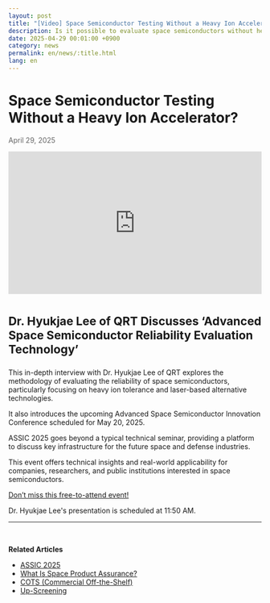 ```yaml
---
layout: post
title: "[Video] Space Semiconductor Testing Without a Heavy Ion Accelerator?"
description: Is it possible to evaluate space semiconductors without heavy ion accelerators? Dr. Hyukjae Lee from QRT introduces advanced evaluation methods including laser-based alternatives. Includes details about the ASSIC 2025 conference on May 20, 2025.
date: 2025-04-29 00:01:00 +0900
category: news
permalink: en/news/:title.html
lang: en
---
```


# Space Semiconductor Testing Without a Heavy Ion Accelerator?
<p style="color: #666666">April 29, 2025</p>

<div style="position: relative; padding-bottom: 56.25%; height: 0; overflow: hidden; max-width: 100%;">
  <iframe 
    src="https://www.youtube.com/embed/_6l7bhIXtJw?si=kyi-G6mFI_VvncRv"
    title="YouTube video player" 
    style="position: absolute; top: 0; left: 0; width: 100%; height: 100%;"
    frameborder="0" 
    allow="accelerometer; autoplay; clipboard-write; encrypted-media; gyroscope; picture-in-picture; web-share"
    referrerpolicy="strict-origin-when-cross-origin" 
    allowfullscreen>
  </iframe>
</div>


<br>

<p style="font-size:23px"> <b>Dr. Hyukjae Lee of QRT Discusses ‘Advanced Space Semiconductor Reliability Evaluation Technology’</b></p>

<p>This in-depth interview with Dr. Hyukjae Lee of QRT explores the methodology of evaluating the reliability of space semiconductors, particularly focusing on heavy ion tolerance and laser-based alternative technologies.</p>
<p>It also introduces the upcoming Advanced Space Semiconductor Innovation Conference scheduled for May 20, 2025.</p>
<p>ASSIC 2025 goes beyond a typical technical seminar, providing a platform to discuss key infrastructure for the future space and defense industries.</p>
<p>This event offers technical insights and real-world applicability for companies, researchers, and public institutions interested in space semiconductors.</p>

[Don’t miss this free-to-attend event!](https://yelec.kr/product/assic2025/)

Dr. Hyukjae Lee's presentation is scheduled at 11:50 AM.

-------------------------------------

<br/>

**Related Articles**
- [ASSIC 2025](/en/news/ASSIC2025.html)
- [What Is Space Product Assurance?](/en/article/8.-EEE.html)
- [COTS (Commercial Off-the-Shelf)](/en/article/5.COTS.html)
- [Up-Screening](/en/article/12.upScreening.html)
